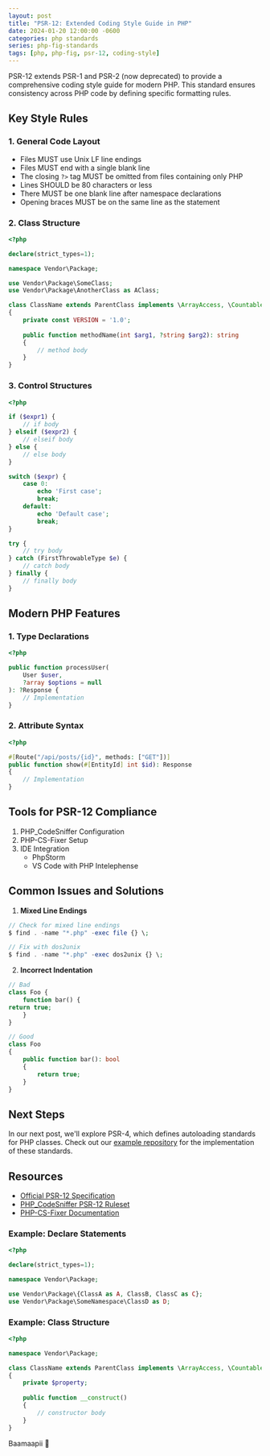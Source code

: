 ```yaml
---
layout: post
title: "PSR-12: Extended Coding Style Guide in PHP"
date: 2024-01-20 12:00:00 -0600
categories: php standards
series: php-fig-standards
tags: [php, php-fig, psr-12, coding-style]
---
```


PSR-12 extends PSR-1 and PSR-2 (now deprecated) to provide a comprehensive coding style guide for modern PHP. This standard ensures consistency across PHP code by defining specific formatting rules.

## Key Style Rules

### 1. General Code Layout

- Files MUST use Unix LF line endings
- Files MUST end with a single blank line
- The closing `?>` tag MUST be omitted from files containing only PHP
- Lines SHOULD be 80 characters or less
- There MUST be one blank line after namespace declarations
- Opening braces MUST be on the same line as the statement

### 2. Class Structure

```php
<?php

declare(strict_types=1);

namespace Vendor\Package;

use Vendor\Package\SomeClass;
use Vendor\Package\AnotherClass as AClass;

class ClassName extends ParentClass implements \ArrayAccess, \Countable
{
    private const VERSION = '1.0';
    
    public function methodName(int $arg1, ?string $arg2): string
    {
        // method body
    }
}
```

### 3. Control Structures

```php
<?php

if ($expr1) {
    // if body
} elseif ($expr2) {
    // elseif body
} else {
    // else body
}

switch ($expr) {
    case 0:
        echo 'First case';
        break;
    default:
        echo 'Default case';
        break;
}

try {
    // try body
} catch (FirstThrowableType $e) {
    // catch body
} finally {
    // finally body
}
```

## Modern PHP Features

### 1. Type Declarations

```php
<?php

public function processUser(
    User $user,
    ?array $options = null
): ?Response {
    // Implementation
}
```

### 2. Attribute Syntax

```php
<?php

#[Route("/api/posts/{id}", methods: ["GET"])]
public function show(#[EntityId] int $id): Response
{
    // Implementation
}
```

## Tools for PSR-12 Compliance

1. PHP_CodeSniffer Configuration
2. PHP-CS-Fixer Setup
3. IDE Integration
   - PhpStorm
   - VS Code with PHP Intelephense

## Common Issues and Solutions

1. **Mixed Line Endings**

```php
// Check for mixed line endings
$ find . -name "*.php" -exec file {} \;

// Fix with dos2unix
$ find . -name "*.php" -exec dos2unix {} \;
```

2. **Incorrect Indentation**

```php
// Bad
class Foo {
    function bar() {
return true;
    }
}

// Good
class Foo
{
    public function bar(): bool
    {
        return true;
    }
}
```

## Next Steps

In our next post, we'll explore PSR-4, which defines autoloading standards for PHP classes. Check out our [example repository](https://github.com/yourusername/php-fig-guide/tree/psr-12) for the implementation of these standards.

## Resources

- [Official PSR-12 Specification](https://www.php-fig.org/psr/psr-12/)
- [PHP_CodeSniffer PSR-12 Ruleset](https://github.com/squizlabs/PHP_CodeSniffer/blob/master/src/Standards/PSR12/ruleset.xml)
- [PHP-CS-Fixer Documentation](https://github.com/FriendsOfPHP/PHP-CS-Fixer)

### Example: Declare Statements

```php
<?php

declare(strict_types=1);

namespace Vendor\Package;

use Vendor\Package\{ClassA as A, ClassB, ClassC as C};
use Vendor\Package\SomeNamespace\ClassD as D;
```

### Example: Class Structure

```php
<?php

namespace Vendor\Package;

class ClassName extends ParentClass implements \ArrayAccess, \Countable
{
    private $property;
    
    public function __construct()
    {
        // constructor body
    }
}
```

Baamaapii 👋
